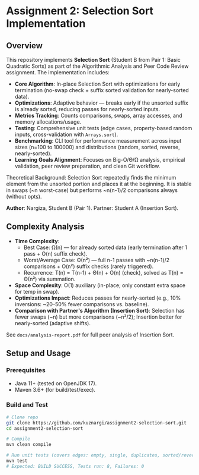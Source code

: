 # Assignment 2: Selection Sort Implementation

## Overview
This repository implements **Selection Sort** (Student B from Pair 1: Basic Quadratic Sorts) as part of the Algorithmic Analysis and Peer Code Review assignment. The implementation includes:

- **Core Algorithm**: In-place Selection Sort with optimizations for early termination (no-swap check + suffix sorted validation for nearly-sorted data).
- **Optimizations**: Adaptive behavior — breaks early if the unsorted suffix is already sorted, reducing passes for nearly-sorted inputs.
- **Metrics Tracking**: Counts comparisons, swaps, array accesses, and memory allocations/usage.
- **Testing**: Comprehensive unit tests (edge cases, property-based random inputs, cross-validation with `Arrays.sort`).
- **Benchmarking**: CLI tool for performance measurement across input sizes (n=100 to 100000) and distributions (random, sorted, reverse, nearly-sorted).
- **Learning Goals Alignment**: Focuses on Big-O/Θ/Ω analysis, empirical validation, peer review preparation, and clean Git workflow.

Theoretical Background: Selection Sort repeatedly finds the minimum element from the unsorted portion and places it at the beginning. It is stable in swaps (~n worst-case) but performs ~n(n-1)/2 comparisons always (without opts).

**Author**: Nargiza, Student B (Pair 1). Partner: Student A (Insertion Sort).

## Complexity Analysis
- **Time Complexity**:
    - Best Case: Ω(n) — for already sorted data (early termination after 1 pass + O(n) suffix check).
    - Worst/Average Case: Θ(n²) — full n-1 passes with ~n(n-1)/2 comparisons + O(n²) suffix checks (rarely triggered).
    - Recurrence: T(n) = T(n-1) + Θ(n) + O(n) (check), solved as T(n) = Θ(n²) via summation.
- **Space Complexity**: O(1) auxiliary (in-place; only constant extra space for temp in swap).
- **Optimizations Impact**: Reduces passes for nearly-sorted (e.g., 10% inversions: ~20–50% fewer comparisons vs. baseline).
- **Comparison with Partner's Algorithm (Insertion Sort)**: Selection has fewer swaps (~n) but more comparisons (~n²/2); Insertion better for nearly-sorted (adaptive shifts).

See `docs/analysis-report.pdf` for full peer analysis of Insertion Sort.

## Setup and Usage
### Prerequisites
- Java 11+ (tested on OpenJDK 17).
- Maven 3.6+ (for build/test/exec).

### Build and Test
```bash
# Clone repo
git clone https://github.com/kuznargi/assignment2-selection-sort.git
cd assignment2-selection-sort

# Compile
mvn clean compile

# Run unit tests (covers edges: empty, single, duplicates, sorted/reverse/nearly/random)
mvn test
# Expected: BUILD SUCCESS, Tests run: 8, Failures: 0